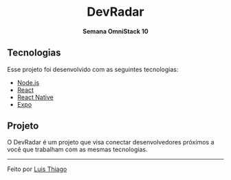<h1 align="center">
  DevRadar
</h1>

<h4 align="center">
  Semana OmniStack 10
</h4>

## Tecnologias

Esse projeto foi desenvolvido com as seguintes tecnologias:

- [Node.js](https://nodejs.org/en/)
- [React](https://reactjs.org)
- [React Native](https://facebook.github.io/react-native/)
- [Expo](https://expo.io/)

## Projeto

O DevRadar é um projeto que visa conectar desenvolvedores próximos a você que trabalham com as mesmas tecnologias.

---

Feito por [Luis Thiago](https://github.com/LThiago)
